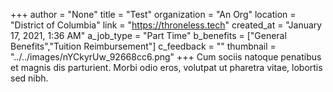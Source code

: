 +++
author = "None"
title = "Test"
organization = "An Org"
location = "District of Columbia"
link = "https://throneless.tech"
created_at = "January 17, 2021, 1:36 AM"
a_job_type = "Part Time"
b_benefits = ["General Benefits","Tuition Reimbursement"]
c_feedback = ""
thumbnail = "../../images/nYCkyrUw_92668cc6.png"
+++
Cum sociis natoque penatibus et magnis dis parturient. Morbi odio eros, volutpat ut pharetra vitae, lobortis sed nibh.